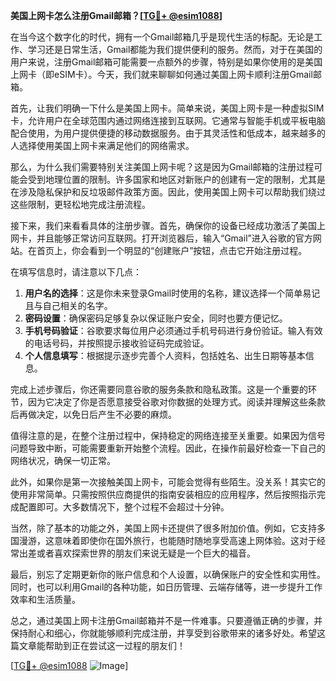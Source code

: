 **美国上网卡怎么注册Gmail邮箱？[[TG💪+ @esim1088](https://t.me/s/esim1088)]**

在当今这个数字化的时代，拥有一个Gmail邮箱几乎是现代生活的标配。无论是工作、学习还是日常生活，Gmail都能为我们提供便利的服务。然而，对于在美国的用户来说，注册Gmail邮箱可能需要一点额外的步骤，特别是如果你使用的是美国上网卡（即eSIM卡）。今天，我们就来聊聊如何通过美国上网卡顺利注册Gmail邮箱。

首先，让我们明确一下什么是美国上网卡。简单来说，美国上网卡是一种虚拟SIM卡，允许用户在全球范围内通过网络连接到互联网。它通常与智能手机或平板电脑配合使用，为用户提供便捷的移动数据服务。由于其灵活性和低成本，越来越多的人选择使用美国上网卡来满足他们的网络需求。

那么，为什么我们需要特别关注美国上网卡呢？这是因为Gmail邮箱的注册过程可能会受到地理位置的限制。许多国家和地区对新账户的创建有一定的限制，尤其是在涉及隐私保护和反垃圾邮件政策方面。因此，使用美国上网卡可以帮助我们绕过这些限制，更轻松地完成注册流程。

接下来，我们来看看具体的注册步骤。首先，确保你的设备已经成功激活了美国上网卡，并且能够正常访问互联网。打开浏览器后，输入“Gmail”进入谷歌的官方网站。在首页上，你会看到一个明显的“创建账户”按钮，点击它开始注册过程。

在填写信息时，请注意以下几点：

1. **用户名的选择**：这是你未来登录Gmail时使用的名称，建议选择一个简单易记且与自己相关的名字。
2. **密码设置**：确保密码足够复杂以保证账户安全，同时也要方便记忆。
3. **手机号码验证**：谷歌要求每位用户必须通过手机号码进行身份验证。输入有效的电话号码，并按照提示接收验证码完成验证。
4. **个人信息填写**：根据提示逐步完善个人资料，包括姓名、出生日期等基本信息。

完成上述步骤后，你还需要同意谷歌的服务条款和隐私政策。这是一个重要的环节，因为它决定了你是否愿意接受谷歌对你数据的处理方式。阅读并理解这些条款后再做决定，以免日后产生不必要的麻烦。

值得注意的是，在整个注册过程中，保持稳定的网络连接至关重要。如果因为信号问题导致中断，可能需要重新开始整个流程。因此，在操作前最好检查一下自己的网络状况，确保一切正常。

此外，如果你是第一次接触美国上网卡，可能会觉得有些陌生。没关系！其实它的使用非常简单。只需按照供应商提供的指南安装相应的应用程序，然后按照指示完成配置即可。大多数情况下，整个过程不会超过十分钟。

当然，除了基本的功能之外，美国上网卡还提供了很多附加价值。例如，它支持多国漫游，这意味着即使你在国外旅行，也能随时随地享受高速上网体验。这对于经常出差或者喜欢探索世界的朋友们来说无疑是一个巨大的福音。

最后，别忘了定期更新你的账户信息和个人设置，以确保账户的安全性和实用性。同时，也可以利用Gmail的各种功能，如日历管理、云端存储等，进一步提升工作效率和生活质量。

总之，通过美国上网卡注册Gmail邮箱并不是一件难事。只要遵循正确的步骤，并保持耐心和细心，你就能够顺利完成注册，并享受到谷歌带来的诸多好处。希望这篇文章能帮助到正在尝试这一过程的朋友们！

[[TG💪+ @esim1088](https://t.me/s/esim1088) ![Image](https://i.postimg.cc/4NQfJmqS/Snipaste-2025-05-13-00-14-12.png)]